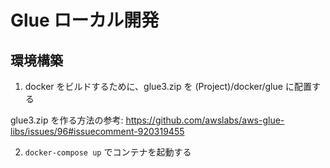 Glue ローカル開発
================

環境構築
--------

1. docker をビルドするために、glue3.zip を (Project)/docker/glue に配置する

glue3.zip を作る方法の参考: https://github.com/awslabs/aws-glue-libs/issues/96#issuecomment-920319455

2. `docker-compose up` でコンテナを起動する

